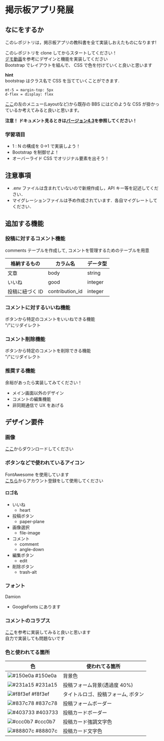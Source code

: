 # 掲示板アプリ発展

## なにをするか

このレポジトリは，掲示板アプリの教科書を全て実装しおえたものになります!

このレポジトリを clone してからスタートしてください！  
[デモ動画](https://www.youtube.com/watch?v=0A179vkqZcY&feature=youtu.be)を参考にデザインと機能を実装してください  
Bootstrap でレイアウトを組んで、 CSS で色を付けていくと良いと思います  

**hint**  
bootstrap はクラス名で CSS を当てていくことができます.
```
mt-5 = margin-top: 5px  
d-flex = display: flex  
```
[ここ](https://getbootstrap.com/docs/4.3/getting-started/introduction/)の左のメニュー(Layoutなど)から既存の BBS にはどのような CSS が掛かっているか考えてみると良いと思います。

**注意！ ドキュメント見るときは[バージョン4.3](https://getbootstrap.com/docs/4.3/getting-started/introduction/)を参照してください！**

### 学習項目

- 1 : N の構成を 0->1 で実装しよう！
- Bootstrap を制御せよ！
- オーバーライド CSS でオリジナル要素を出そう！

## 注意事項

- .env ファイルは含まれていないので新規作成し，API キー等を記述してください．
- マイグレーションファイルは予め作成されています．各自マイグレートしてください．

## 追加する機能

### 投稿に対するコメント機能

comments テーブルを作成して, コメントを管理するためのテーブルを用意

| 格納するもの    | カラム名        | データ型 |
| --------------- | --------------- | -------- |
| 文章            | body            | string   |
| いいね          | good            | integer  |
| 投稿に紐づく ID | contribution_id | integer  |

### コメントに対するいいね機能

ボタンから特定のコメントをいいねできる機能  
"/"にリダイレクト

### コメント削除機能

ボタンから特定のコメントを削除できる機能  
"/"にリダイレクト

### 推奨する機能

余裕があったら実装してみてください！

- メイン画面以外のデザイン
- コメントの編集機能
- 非同期通信で UX をあげる

## デザイン要件

### 画像

[ここ](https://unsplash.com/photos/7MRF-ZPbluU)からダウンロードしてください

### ボタンなどで使われているアイコン

FontAwesome を使用しています  
[こちら](https://fontawesome.com/start)からアカウント登録をして使用してください

#### ロゴ名

- いいね
  - heart
- 投稿ボタン
  - paper-plane
- 画像選択
  - file-image
- コメント
  - comment
  - angle-down
- 編集ボタン
  - edit
- 削除ボタン
  - trash-alt

### フォント

Damion

- GoogleFonts にあります

### コメントのコラプス

[ここ](https://getbootstrap.com/docs/4.3/components/collapse/)を参考に実装してみると良いと思います  
自力で実装しても問題ないです

### 色と使われてる箇所

| 色                                                                       | 使われてる箇所                     |
| ------------------------------------------------------------------------ | ---------------------------------- |
| ![#150e0a](https://user-images.githubusercontent.com/9247699/168419696-7b4fb31a-ef7c-41b8-b6c9-5079031bae77.png) #150e0a  | 背景色                             |
| ![#231a15](https://user-images.githubusercontent.com/9247699/168419750-9eae537b-302c-49a6-a12a-7411e8fd3f9b.png) #231a15  | 投稿フォーム背景(透過度 40%)       |
| ![#f8f3ef](https://user-images.githubusercontent.com/9247699/168419752-ae33bf9f-6fe9-4d22-a62f-347145adc601.png) #f8f3ef | タイトルロゴ、投稿フォーム, ボタン |
| ![#837c78](https://user-images.githubusercontent.com/9247699/168419756-1b7d3ee3-4536-4a5d-b274-6dd7b1d75436.png) #837c78  | 投稿フォームボーダー               |
| ![#403733](https://user-images.githubusercontent.com/9247699/168419758-84568b4f-8463-462e-894e-bf8adcd50227.png) #403733  | 投稿カードボーダー                 |
| ![#ccc0b7](https://user-images.githubusercontent.com/9247699/168419764-cfd4b82c-5a61-4dc8-8913-03103fab4980.png) #ccc0b7  | 投稿カード強調文字色               |
| ![#88807c](https://user-images.githubusercontent.com/9247699/168419768-e62805e4-52d7-4da5-9001-187dffc24729.png) #88807c  | 投稿カード文字色                   |